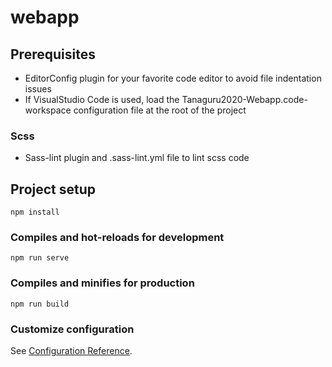 # webapp
## Prerequisites
- EditorConfig plugin for your favorite code editor to avoid file indentation issues
- If VisualStudio Code is used, load the Tanaguru2020-Webapp.code-workspace configuration file at the root of the project

### Scss
- Sass-lint plugin and .sass-lint.yml file to lint scss code

## Project setup
```
npm install
```

### Compiles and hot-reloads for development
```
npm run serve
```

### Compiles and minifies for production
```
npm run build
```

### Customize configuration
See [Configuration Reference](https://cli.vuejs.org/config/).
